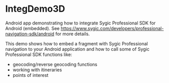 # IntegDemo3D

Android app demonstrating how to integrate Sygic Professional SDK for Android (embedded). See https://www.sygic.com/developers/professional-navigation-sdk/android for more details.

This demo shows how to embed a fragment with Sygic Professional navigation to your Android application and how to call some of Sygic Professional SDK functions like:
  * geocoding/reverse geocoding functions
  * working with itineraries
  * points of interest    

